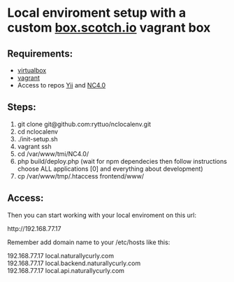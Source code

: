 <h1> Local enviroment setup with a custom <a href="https://box.scotch.io/">box.scotch.io</a> vagrant box </h1>

<h2>Requirements:</h2>

<ul>
	<li><a href="https://www.virtualbox.org/wiki/Downloads">virtualbox</a></li>
	<li><a href="https://www.vagrantup.com/downloads.html">vagrant</a></li>
	<li>Access to repos <a href="https://github.com/yiisoft/yii">Yii</a> and <a href="https://github.com/texturemedia/NC4.0">NC4.0</a></li>
</ul>

<h2>Steps:</h2>

<ol>
	<li>git clone git@github.com:ryttuo/nclocalenv.git</li>
	<li>cd nclocalenv</li>
	<li>./init-setup.sh</li>
	<li>vagrant ssh</li>
	<li>cd /var/www/tmi/NC4.0/</li>
	<li>php build/deploy.php (wait for npm dependecies then follow instructions choose  ALL applications [0]  and everything about development)</li>
	<li>cp /var/www/tmp/.htaccess frontend/www/ </li>
</ol>

<h2>Access:</h2>

<p>Then you can start working with your local enviroment on this url:</p>

<p>http://192.168.77.17</p>

<p>Remember add domain name to your /etc/hosts like this:</p>

<p>

192.168.77.17	local.naturallycurly.com<br>
192.168.77.17	local.backend.naturallycurly.com<br>
192.168.77.17	local.api.naturallycurly.com

</p>
